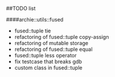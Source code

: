 ##TODO list

####archie::utils::fused

* fused::tuple tie
* refactoring of fused::tuple copy-assign
* refactoring of mutable storage
* refactoring of fused::tuple equal
* fused::tuple less operator
* fix testcase that breaks gdb
* custom class in fused::tuple
